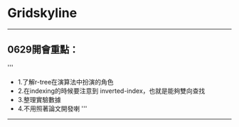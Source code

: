# Gridskyline
----
## 0629開會重點：
''' 
- 1.了解r-tree在演算法中扮演的角色
- 2.在indexing的時候要注意到 inverted-index，也就是能夠雙向查找
- 3.整理實驗數據
- 4.不用照著論文開發喇
'''

---
